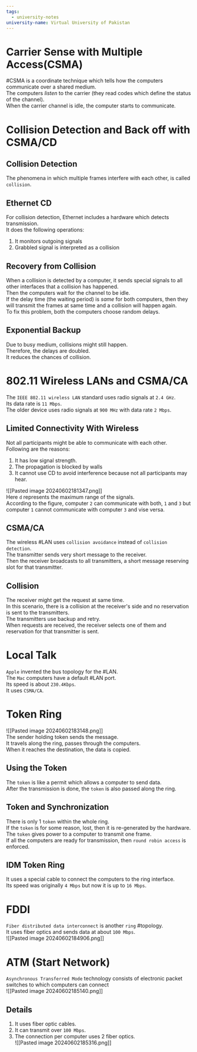 ```yaml
---
tags:
  - university-notes
university-name: Virtual University of Pakistan
---
```


# Carrier Sense with Multiple Access(CSMA)
#CSMA is a coordinate technique which tells how the computers communicate over a shared medium.  
The computers _listen_ to the carrier (they read codes which define the status of the channel).  
When the carrier channel is idle, the computer starts to communicate.

# Collision Detection and Back off with CSMA/CD
## Collision Detection
The phenomena in which multiple frames interfere with each other, is called `collision`.

## Ethernet CD
For collision detection, Ethernet includes a hardware which detects transmission.  
It does the following operations:
1. It monitors outgoing signals
2. Grabbled signal is interpreted as a collision

## Recovery from Collision
When a collision is detected by a computer, it sends special signals to all other interfaces that a collision has happened.  
Then the computers wait for the channel to be idle.  
If the delay time (the waiting period) is _same_ for both computers, then they will transmit the frames at same time and a collision will happen again.  
To fix this problem, both the computers choose random delays.

## Exponential Backup
Due to busy medium, collisions might still happen.  
Therefore, the delays are doubled.  
It reduces the chances of collision.

# 802.11 Wireless LANs and CSMA/CA
The `IEEE 802.11 wireless LAN` standard uses radio signals at `2.4 GHz`.  
Its data rate is `11 Mbps`.  
The older device uses radio signals at `900 MHz` with data rate `2 Mbps`.

## Limited Connectivity With Wireless
Not all participants might be able to communicate with each other.  
Following are the reasons:
1. It has low signal strength.
2. The propagation is blocked by walls
3. It cannot use CD to avoid interference because not all participants may hear.

![[Pasted image 20240602181347.png]]  
Here `d` represents the maximum range of the signals.  
According to the figure, computer `2` can communicate with both, `1` and `3` but computer `1` cannot communicate with computer `3` and vise versa.

## CSMA/CA
The wireless #LAN uses `collision avoidance` instead of `collision detection`.  
The transmitter sends very short message to the receiver.  
Then the receiver broadcasts to all transmitters, a short message reserving slot for that transmitter.

## Collision
The receiver might get the request at same time.  
In this scenario, there is a collision at the receiver's side and no reservation is sent to the transmitters.  
The transmitters use backup and retry.  
When requests are received, the receiver selects one of them and reservation for that transmitter is sent.

# Local Talk
`Apple` invented the bus topology for the #LAN.  
The `Mac` computers have a default #LAN port.  
Its speed is about `230.4Kbps`.  
It uses `CSMA/CA`.

# Token Ring
![[Pasted image 20240602183148.png]]  
The sender holding token sends the message.  
It travels along the ring, passes through the computers.  
When it reaches the destination, the data is copied.

## Using the Token
The `token` is like a permit which allows a computer to send data.  
After the transmission is done, the `token` is also passed along the ring.

## Token and Synchronization
There is only 1 `token` within the whole ring.  
If the `token` is for some reason, lost, then it is re-generated by the hardware.  
The `token` gives power to a computer to transmit one frame.  
If all the computers are ready for transmission, then `round robin access` is enforced.

## IDM Token Ring
It uses a special cable to connect the computers to the ring interface.  
Its speed was originally `4 Mbps` but now it is up to `16 Mbps`.

# FDDI
`Fiber distributed data interconnect` is another `ring` #topology.  
It uses fiber optics and sends data at about `100 Mbps`.  
![[Pasted image 20240602184906.png]]

# ATM (Start Network)
`Asynchronous Transferred Mode` technology consists of electronic packet switches to which computers can connect  
![[Pasted image 20240602185140.png]]

## Details
1. It uses fiber optic cables.
2. It can transmit over `100 Mbps`.
3. The connection per computer uses 2 fiber optics.  
![[Pasted image 20240602185316.png]]
